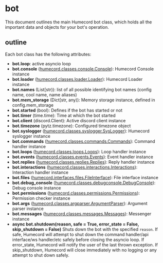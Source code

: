 # bot

This document outlines the main Humecord bot class, which holds all the important data and objects for your bot's operation.

## outline

Each bot class has the following attributes:

* **bot.loop**: active asyncio loop
* **bot.console** ([humecord.classes.console.Console](console.md)): Humecord Console instance
* **bot.loader** ([humecord.classes.loader.Loader](imports.md)): Humecord Loader instance
* **bot.names** (List[str)): list of all possible identifying bot names (config name, cool name, name aliases)
* **bot.mem_storage** (Dict[str, any)): Memory storage instance, defined in config.mem_storage
* **bot.started** (bool): Defines if the bot has started or not
* **bot.timer** (time.time): Time at which the bot started
* **bot.client** (discord.Client): Active discord client instance
* **bot.timezone** (pytz.timezone): Configured timezone object
* **bot.syslogger** ([humecord.classes.syslogger.SysLogger](syslogger.md)): Humecord syslogger instance
* **bot.commands** ([humecord.classes.commands.Commands](commands.md)): Command handler instance
* **bot.loops** ([humecord.classes.loops.Loops](loops.md)): Loop handler instance
* **bot.events** ([humecord.classes.events.Events](events.md)): Event handler instance
* **bot.replies** ([humecord.classes.replies.Replies](replies.md)): Reply handler instance
* **bot.interactions** ([humecord.classes.interactions.Interactions](interactions.md)): Interaction handler instance
* **bot.files** ([humecord.interfaces.files.FileInterface](https://github.com/humeman/humecord/blob/docs/interfaces/files.md)): File interface instance
* **bot.debug_console** ([humecord.classes.debugconsole.DebugConsole](debugconsole.md)): Debug console instance
* **bot.permissions** ([humecord.classes.permissions.Permissions](permissions.md)): Permission checker instance
* **bot.args** ([humecord.classes.argparser.ArgumentParser](argparser.md)): Argument parser instance
* **bot.messages** ([humecord.classes.messages.Messages](messages.md)): Messenger instance
* **async bot.shutdown(reason, safe = True, error_state = False, skip_shutdown = False)**
  Shuts down the bot with the specified `reason`.
  If safe, Humecord will attempt to shut down the command handler/api interface/ws handler/etc safely before closing the asyncio loop.
  If error_state, Humecord will notify the user of the last thrown exception.
  If skip_shutdown, Humecord will close immediately with no logging or any attempt to shut down safely.